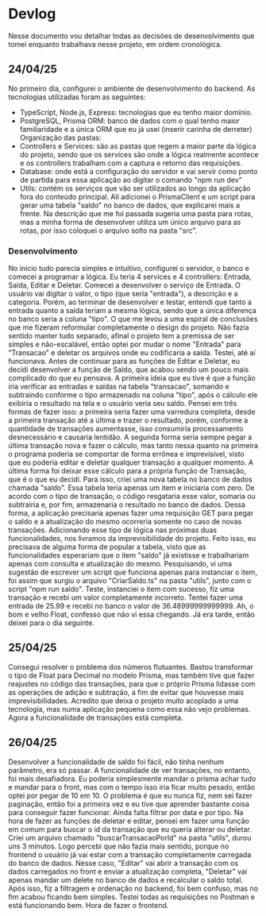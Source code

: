 # Devlog
Nesse documento vou detalhar todas as decisões de desenvolvimento que tomei enquanto trabalhava nesse projeto, em ordem cronológica.

## 24/04/25
No primeiro dia, configurei o ambiente de desenvolvimento do backend. As tecnologias utilizadas foram as seguintes:
- TypeScript, Node.js, Express: tecnologias que eu tenho maior domínio.
- PostgreSQL, Prisma ORM: banco de dados com o qual tenho maior familiaridade e a única ORM que eu já usei (inserir carinha de derreter)
Organização das pastas:
- Controllers e Services: são as pastas que regem a maior parte da lógica do projeto, sendo que os services são onde a lógica realmente acontece e os controllers trabalham com a captura e retorno das requisições.
- Database: onde está a configuração do servidor e vai servir como ponto de partida para essa aplicação ao digitar o comando "npm run dev"
- Utils: contém os serviços que vão ser utilizados ao longo da aplicação fora do conteúdo principal. Ali adicionei o PrismaClient e um script para gerar uma tabela "saldo" no banco de dados, que explicarei mais a frente.
Na descrição que me foi passada sugeria uma pasta para rotas, mas a minha forma de desenvolver utiliza um único arquivo para as rotas, por isso coloquei o arquivo solto na pasta "src".

### Desenvolvimento
No início tudo parecia simples e intuitivo, configurei o servidor, o banco e comecei a programar a lógica. Eu teria 4 services e 4 controllers: Entrada, Saída, Editar e Deletar.
Comecei a desenvolver o serviço de Entrada. O usuário vai digitar o valor, o tipo (que seria "entrada"), a descrição e a categoria. Porém, ao terminar de desenvolver e testar, entendi que tanto a entrada quanto a saída teriam a mesma lógica, sendo que a única diferença no banco seria a coluna "tipo". O que me levou a uma espiral de conclusões que me fizeram reformular completamente o design do projeto.
Não fazia sentido manter tudo separado, afinal o projeto tem a premissa de ser simples e não-escalável, então optei por mudar o nome "Entrada" para "Transacao" e deletar os arquivos onde eu codificaria a saída. Testei, até aí funcionava.
Antes de continuar para as funções de Editar e Deletar, eu decidi desenvolver a função de Saldo, que acabou sendo um pouco mais complicado do que eu pensava. A primeira ideia que eu tive é que a função iria verificar as entradas e saídas na tabela "transacao", somando e subtraindo conforme o tipo armazenado na coluna "tipo", após o cálculo ele exibiria o resultado na tela e o usuário veria seu saldo.
Pensei em três formas de fazer isso: a primeira seria fazer uma varredura completa, desde a primeira transação até a última e trazer o resultado, porém, conforme a quantidade de transações aumentasse, isso consumiria processamento desnecessário e causaria lentidão. A segunda forma seria sempre pegar a última transação nova e fazer o cálculo, mas tanto nessa quanto na primeira o programa poderia se comportar de forma errônea e imprevisível, visto que eu poderia editar e deletar qualquer transação a qualquer momento. A última forma foi deixar esse cálculo para a própria função de Transação, que é o que eu decidi.
Para isso, criei uma nova tabela no banco de dados chamada "saldo". Essa tabela teria apenas um item e iniciaria com zero. De acordo com o tipo de transação, o código resgataria esse valor, somaria ou subtrairia e, por fim, armazenaria o resultado no banco de dados. Dessa forma, a aplicação precisaria apenas fazer uma requisição GET para pegar o saldo e a atualização do mesmo ocorreria somente no caso de novas transações. Adicionando esse tipo de lógica nas próximas duas funcionalidades, nos livramos da imprevisibilidade do projeto.
Feito isso, eu precisava de alguma forma de popular a tabela, visto que as funcionalidades esperariam que o item "saldo" já existisse e trabalhariam apenas com consulta e atualização do mesmo. Pesquisando, vi uma sugestão de escrever um script que funciona apenas para instanciar o item, foi assim que surgiu o arquivo "CriarSaldo.ts" na pasta "utils", junto com o script "npm run saldo".
Teste, instanciei o item com sucesso, fiz uma transação e recebi um valor completamente incorreto. Tentei fazer uma entrada de 25.99 e recebi no banco o valor de 36.48999999999999. Ah, o bom e velho Float, confesso que não vi essa chegando. Já era tarde, então deixei para o dia seguinte.

## 25/04/25
Consegui resolver o problema dos números flutuantes. Bastou transformar o tipo de Float para Decimal no modelo Prisma, mas também tive que fazer reajustes no código das transações, para que o próprio Prisma lidasse com as operações de adição e subtração, a fim de evitar que houvesse mais imprevisibilidades. Acredito que deixa o projeto muito acoplado a uma tecnologia, mas numa aplicação pequena como essa não vejo problemas. Agora a funcionalidade de transações está completa.

## 26/04/25
Desenvolver a funcionalidade de saldo foi fácil, não tinha nenhum parâmetro, era só passar. A funcionalidade de ver transações, no entanto, foi mais desafiadora. Eu poderia simplesmente mandar o prisma achar tudo e mandar para o front, mas com o tempo isso iria ficar muito pesado, então optei por pegar de 10 em 10. O problema é que eu nunca fiz, nem sei fazer paginação, então foi a primeira vez e eu tive que aprender bastante coisa para conseguir fazer funcionar. Ainda falta filtrar por data e por tipo.
Na hora de fazer as funções de deletar e editar, pensei em fazer uma função em comum para buscar o id da transação que eu queria alterar ou deletar. Criei um arquivo chamado "buscarTransacaoPorId" na pasta "utils", durou uns 3 minutos. Logo percebi que não fazia mais sentido, porque no frontend o usuário já vai estar com a transação completamente carregada do banco de dados. Nesse caso, "Editar" vai abrir a transação com os dados carregados no front e enviar a atualização completa, "Deletar" vai apenas mandar um delete no banco de dados e recalcular o saldo total.
Após isso, fiz a filtragem e ordenação no backend, foi bem confuso, mas no fim acabou ficando bem simples. Testei todas as requisições no Postman e está funcionando bem. Hora de fazer o frontend.